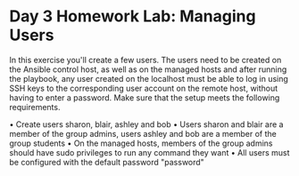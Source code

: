 # Day 3 Homework Lab: Managing Users

In this exercise you'll create a few users. The users need to be created on the
Ansible control host, as well as on the managed hosts and after running the
playbook, any user created on the localhost must be able to log in using SSH
keys to the corresponding user account on the remote host, without having to
enter a password. Make sure that the setup meets the following requirements.

• Create users sharon, blair, ashley and bob
• Users sharon and blair are a member of the group admins, users ashley and
bob are a member of the group students
• On the managed hosts, members of the group admins should have sudo
privileges to run any command they want
• All users must be configured with the default password "password"
